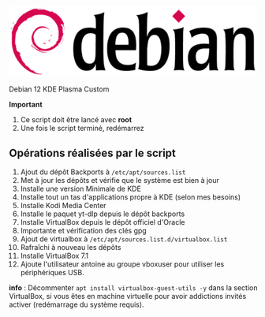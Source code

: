<img src="./logo.png" />

Debian 12 KDE Plasma Custom

**Important**

1. Ce script doit être lancé avec **root**
2. Une fois le script terminé, redémarrez

## Opérations réalisées par le script

1. Ajout du dépôt Backports à `/etc/apt/sources.list`
2. Met à jour les dépôts et vérifie que le système est bien à jour
3. Installe une version Minimale de KDE
4. Installe tout un tas d'applications propre à KDE (selon mes besoins)
5. Installe Kodi Media Center
6. Installe le paquet yt-dlp depuis le dépôt backports
7. Installe VirtualBox depuis le dépôt officiel d'Oracle
8. Importante et vérification des clés gpg
9. Ajout de virtualbox à `/etc/apt/sources.list.d/virtualbox.list`
10. Rafraîchi à nouveau les dépôts
11. Installe VirtualBox 7.1
12. Ajoute l'utilisateur antoine au groupe vboxuser pour utiliser les périphériques USB.

**info** : Décommenter `apt install virtualbox-guest-utils -y` dans la section VirtualBox, si vous êtes en machine virtuelle pour avoir addictions invités activer (redémarrage du système requis).
